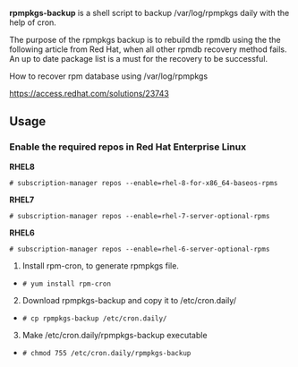 **rpmpkgs-backup** is a shell script to backup /var/log/rpmpkgs daily with the help of cron.

The purpose of the rpmpkgs backup is to rebuild the rpmdb using the the following article from Red Hat, when all other rpmdb recovery method fails. An up to date package list is a must for the recovery to be successful.

How to recover rpm database using /var/log/rpmpkgs

https://access.redhat.com/solutions/23743

## Usage

### Enable the required repos in Red Hat Enterprise Linux

**RHEL8**

`# subscription-manager repos --enable=rhel-8-for-x86_64-baseos-rpms`

**RHEL7**

`# subscription-manager repos --enable=rhel-7-server-optional-rpms`

**RHEL6**

`# subscription-manager repos --enable=rhel-6-server-optional-rpms`

1. Install rpm-cron, to generate rpmpkgs file.
  - `# yum install rpm-cron`
2. Download rpmpkgs-backup and copy it to /etc/cron.daily/
  - `# cp rpmpkgs-backup /etc/cron.daily/`
3. Make /etc/cron.daily/rpmpkgs-backup executable
  - `# chmod 755 /etc/cron.daily/rpmpkgs-backup`

